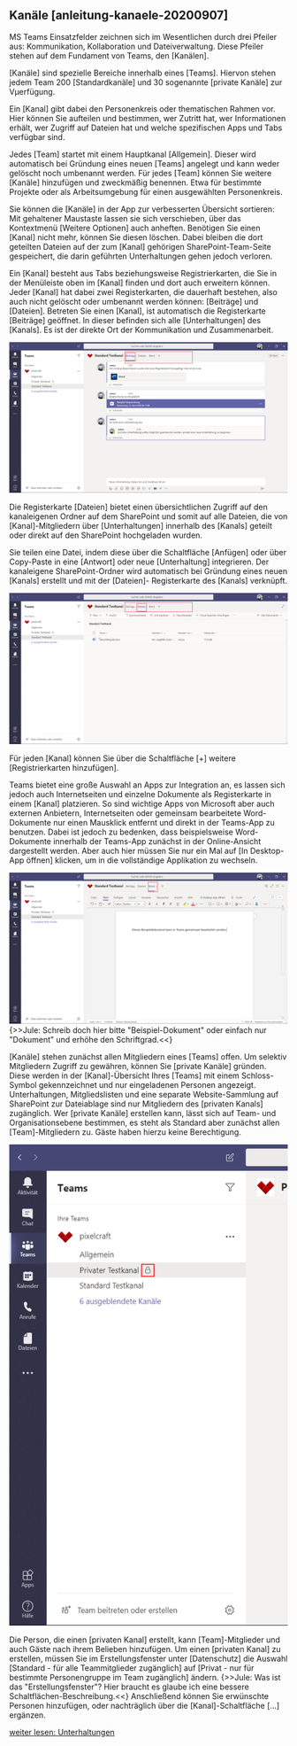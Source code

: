 ## Kanäle [anleitung-kanaele-20200907]

MS Teams Einsatzfelder zeichnen sich im Wesentlichen durch drei Pfeiler aus: Kommunikation, Kollaboration und Dateiverwaltung. Diese Pfeiler stehen auf dem Fundament von Teams, den [Kanälen].

[Kanäle] sind spezielle Bereiche innerhalb eines [Teams]. Hiervon stehen jedem Team 200 [Standardkanäle] und 30 sogenannte [private Kanäle] zur Vµerfügung.

Ein [Kanal] gibt dabei den Personenkreis oder thematischen Rahmen vor. Hier können Sie aufteilen und bestimmen, wer Zutritt hat, wer Informationen erhält, wer Zugriff auf Dateien hat und welche  spezifischen Apps und Tabs verfügbar sind.

Jedes [Team] startet mit einem Hauptkanal [Allgemein]. Dieser wird automatisch bei Gründung eines neuen [Teams] angelegt und kann weder gelöscht noch umbenannt werden.
Für jedes [Team] können Sie weitere [Kanäle] hinzufügen und zweckmäßig benennen. Etwa für bestimmte Projekte oder als Arbeitsumgebung für einen ausgewählten Personenkreis.

Sie können die [Kanäle] in der App zur verbesserten Übersicht sortieren: Mit gehaltener Maustaste lassen sie sich verschieben, über das Kontextmenü [Weitere Optionen] auch anheften.
Benötigen Sie einen [Kanal] nicht mehr, können Sie diesen löschen. Dabei bleiben die dort geteilten Dateien auf der zum [Kanal] gehörigen SharePoint-Team-Seite gespeichert, die darin geführten Unterhaltungen gehen jedoch verloren.

Ein [Kanal] besteht aus Tabs beziehungsweise Registrierkarten, die Sie in der Menüleiste oben im [Kanal] finden und dort auch erweitern können. Jeder [Kanal] hat dabei zwei Registerkarten, die dauerhaft bestehen, also auch nicht gelöscht oder umbenannt werden können: [Beiträge] und [Dateien]. Betreten Sie einen [Kanal], ist automatisch die Registerkarte [Beiträge] geöffnet. In dieser befinden sich alle [Unterhaltungen] des [Kanals]. Es ist der direkte Ort der Kommunikation und Zusammenarbeit.

![](aufbau-kanal-beitraege.png)

Die Registerkarte [Dateien] bietet einen übersichtlichen Zugriff auf den kanaleigenen Ordner auf dem SharePoint und somit auf alle Dateien, die von [Kanal]-Mitgliedern über [Unterhaltungen] innerhalb des [Kanals] geteilt oder direkt auf den SharePoint hochgeladen wurden.

Sie teilen eine Datei, indem diese über die Schaltfläche [Anfügen] oder über Copy-Paste in eine [Antwort] oder neue [Unterhaltung] integrieren. Der kanaleigene SharePoint-Ordner wird automatisch bei Gründung eines neuen [Kanals] erstellt und mit der [Dateien]- Registerkarte des [Kanals] verknüpft.

![](aufbau-kanal-dateien.png)

Für jeden [Kanal] können Sie über die Schaltfläche [+] weitere [Registrierkarten hinzufügen].

Teams bietet eine große Auswahl an Apps zur Integration an, es lassen sich jedoch auch Internetseiten und einzelne Dokumente als Registerkarte in einem [Kanal] platzieren. So sind wichtige Apps von Microsoft aber auch externen Anbietern, Internetseiten oder gemeinsam bearbeitete Word-Dokumente nur einen Mausklick entfernt und direkt in der Teams-App zu benutzen. Dabei ist jedoch zu bedenken, dass beispielsweise Word-Dokumente innerhalb der Teams-App zunächst in der Online-Ansicht dargestellt werden. Aber auch hier müssen Sie nur ein Mal auf [In Desktop-App öffnen] klicken, um in die vollständige Applikation zu wechseln.

![](word-dokument-in-kanal-eingefuegt.png)
{>>Jule: Schreib doch hier bitte "Beispiel-Dokument" oder einfach nur "Dokument" und erhöhe den Schriftgrad.<<}

[Kanäle] stehen zunächst allen Mitgliedern eines [Teams] offen. Um selektiv Mitgliedern Zugriff zu gewähren, können Sie [private Kanäle] gründen. Diese werden in der [Kanal]-Übersicht Ihres [Teams] mit einem Schloss-Symbol gekennzeichnet und nur eingeladenen Personen angezeigt. Unterhaltungen, Mitgliedslisten und eine separate Website-Sammlung auf SharePoint zur Dateiablage sind nur Mitgliedern des [privaten Kanals] zugänglich. Wer [private Kanäle] erstellen kann, lässt sich auf Team- und Organisationsebene bestimmen, es steht als Standard aber zunächst allen [Team]-Mitgliedern zu. Gäste haben hierzu keine Berechtigung.

![](privater-kanal.png)

Die Person, die einen [privaten Kanal] erstellt, kann [Team]-Mitglieder und auch Gäste nach ihrem Belieben hinzufügen. Um einen [privaten Kanal] zu erstellen, müssen Sie im Erstellungsfenster unter [Datenschutz] die Auswahl [Standard - für alle Teammitglieder zugänglich] auf [Privat - nur für bestimmte Personengruppe im Team zugänglich] ändern. {>>Jule: Was ist das "Erstellungsfenster"? Hier braucht es glaube ich eine bessere Schaltflächen-Beschreibung.<<} Anschließend können Sie erwünschte Personen hinzufügen, oder nachträglich über die [Kanal]-Schaltfläche [...] ergänzen.

[weiter lesen: Unterhaltungen](#anleitung-unterhaltungen-20200907)
